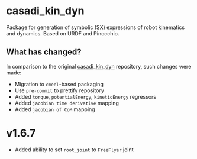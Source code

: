# casadi_kin_dyn

Package for generation of symbolic (SX) expressions of robot kinematics and dynamics. Based on URDF and Pinocchio.

## What has changed?

In comparison to the original [casadi_kin_dyn](https://github.com/ADVRHumanoids/casadi_kin_dyn) repository, such changes were made:

- Migration to `cmeel`-based packaging
- Use `pre-commit` to prettify repository
- Added `torque`, `potentialEnergy`, `kineticEnergy` regressors
- Added `jacobian time derivative` mapping
- Added `jacobian of CoM` mapping

# v1.6.7

- Added ability to set `root_joint` to `FreeFlyer` joint

